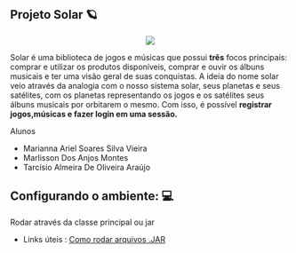 ## Projeto Solar :ringed_planet:
<p align = "center">
<img src= https://thumbs.gfycat.com/UnimportantHeftyAmericankestrel-size_restricted.gif>
</p>

Solar é uma biblioteca de jogos e músicas que possui **três** focos principais: comprar e utilizar os produtos disponíveis, comprar e ouvir os álbuns musicais e ter uma visão geral de suas conquistas. A ideia do nome solar veio através da analogia com o nosso sistema solar, seus planetas e seus satélites, com os planetas representando os jogos e os satélites seus álbuns musicais por orbitarem o mesmo. Com isso, é possível **registrar jogos,músicas e fazer login em uma sessão.**

Alunos
 - Marianna Ariel Soares Silva Vieira
 - Marlisson Dos Anjos Montes
 - Tarcísio Almeira De Oliveira Araújo
## Configurando o ambiente: 	:computer:
Rodar através da classe principal ou jar 
- Links úteis : [Como rodar arquivos .JAR](https://www.youtube.com/watch?v=rpna92PJ0s8)
